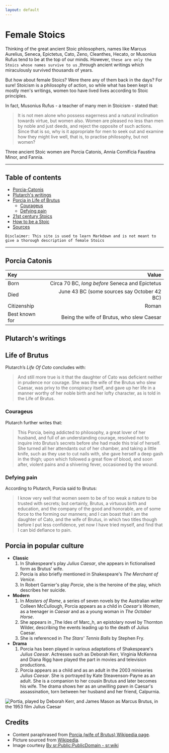 ```yaml
---
layout: default
---
```



# Female Stoics

Thinking of the great ancient Stoic philosophers, names like Marcus Aurelius, Seneca, Epictetus, Cato, Zeno, Cleanthes, Hecato, or Musonius Rufus tend to be at the top of our minds. However, `these are only the Stoics whose names survive to us` ,through ancient writings which miraculously survived thousands of years.

But how about female Stoics? Were there any of them back in the days?  For sure! Stoicism is a philosophy of action, so while what has been kept is mostly men's writings, women too have lived lives according to Stoic principles. 

In fact, Musonius Rufus - a teacher of many men in Stoicism - stated that:

> It is not men alone who possess eagerness and a natural inclination towards virtue, but women also. Women are pleased no less than men by noble and just deeds, and reject the opposite of such actions. Since that is so, why is it appropriate for men to seek out and examine how they might live well, that is, to practise philosophy, but not women?

Three ancient Stoic women are Porcia Catonis, Annia Cornificia Faustina Minor, and Fannia. 

---

## Table of contents
- [Porcia-Catonis](#portia-catonis)
- [Plutarch's writings](#plutarch's-writings)
- [Porcia in Life of Brutus](#porcia-in-life-of-Brutus)
  - [Courageus](#courageus)
  - [Defying pain](#defying-pain)
- [21st century Stoics](#21-century-stoics)  
- [How to be a Stoic](#how-to-be-a-stoic)  
- [Sources](#sources)  


```
Disclaimer: This site is used to learn Markdown and is not meant to give a thorough description of female Stoics
```

---

## Porcia Catonis 

| Key             | Value  |  
|:----------------|---:|   
| Born            | Circa 70 BC, _long before_ Seneca and Epictetus           |  
| Died            | June 43 BC (some sources say October 42 BC)               |    
| Citizenship     | Roman                                                     |   
| Best known for  | Being the wife of Brutus, who slew Caesar                 |   
   

## Plutarch's writings 

## Life of Brutus

Plutarch’s _Life Of Cato_ concludes with: 

> And still more true is it that the daughter of Cato was deficient neither in prudence nor courage. She was the wife of the Brutus who slew Caesar, was privy to the conspiracy itself, and gave up her life in a manner worthy of her noble birth and her lofty character, as is told in the Life of Brutus.
 
### Courageus

Plutarch further writes that: 

> This Porcia, being addicted to philosophy, a great lover of her husband, and full of an understanding courage, resolved not to inquire into Brutus’s secrets before she had made this trial of herself. She turned all her attendants out of her chamber, and taking a little knife, such as they use to cut nails with, she gave herself a deep gash in the thigh; upon which followed a great flow of blood, and soon after, violent pains and a shivering fever, occasioned by the wound.

### Defying pain

According to Plutarch, Porcia said to Brutus: 

> I know very well that women seem to be of too weak a nature to be trusted with secrets; but certainly, Brutus, a virtuous birth and education, and the company of the good and honorable, are of some force to the forming our manners; and I can boast that I am the daughter of Cato, and the wife of Brutus, in which two titles though before I put less confidence, yet now I have tried myself, and find that I can bid defiance to pain.


## Porcia in popular culture
- **Classic**
  1. In Shakespeare's play _Julius Caesar_, she appears in fictionalised form as Brutus' wife. 
  1. Porcia is also briefly mentioned in Shakespeare's _The Merchant of Venice_. 
  1. In Robert Garnier's play _Porcie_, she is the heroine of the play, which describes her suicide. 
- **Modern**
  1. In _Masters of Rome_, a series of seven novels by the Australian writer Colleen McCullough, Porcia appears as a child in _Caesar's Women_, as a teenager in _Caesar_ and as a young woman in _The October Horse_.
  1. She appears in _The Ides of Marc_h, an epistolary novel by Thornton Wilder, describing the events leading up to the death of Julius Caesar. 
  1. She is referenced in _The Stars' Tennis Balls_ by Stephen Fry. 
- **Drama**
  1. Porcia has been played in various adaptations of Shakespeare's _Julius Caesar_. Actresses such as Deborah Kerr, Virginia McKenna and Diana Rigg have played the part in movies and television productions.
  1. Porcia appears as a child and as an adult in the 2003 miniseries _Julius Caesar_. She is portrayed by Kate Steavenson-Payne as an adult. She is a companion to her cousin Brutus and later becomes his wife. The drama shows her as an unwilling pawn in Caesar's assassination, torn between her husband and her friend, Calpurnia.
    
![Portia, played by Deborah Kerr, and James Mason as Marcus Brutus, in the 1953 film Julius Caesar](https://en.wikipedia.org/wiki/Porcia_(wife_of_Brutus)#/media/File:Jc_portia_brutus.png "Portia, played by Deborah Kerr, and James Mason as Marcus Brutus, in the 1953 film Julius Caesar")

## Credits
* Content paraphrased from [Porcia (wife of Brutus) Wikipedia page](https://en.wikipedia.org/wiki/Porcia_(wife_of_Brutus)).  
* Picture sourced from [Wikipedia](https://en.wikipedia.org/wiki/Porcia_(wife_of_Brutus)#/media/File:Jc_portia_brutus.png).  
* Image courtesy [By sr:Public:PublicDomain - sr:wiki]

[Wikipedia page]: https://en.wikipedia.org/wiki/Porcia_(wife_of_Brutus)
[By sr:Public:PublicDomain - sr:wiki]: https://commons.wikimedia.org/w/index.php?curid=3090675
